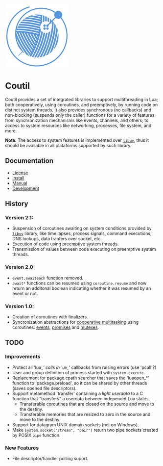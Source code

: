 ![logo](doc/logo.svg)

Coutil
======

Coutil provides a set of integrated libraries to support multithreading in Lua;
both cooperatively, using coroutines, and preemptively, by running code on distinct system threads.
It also provides synchronous (no callbacks) and non-blocking (suspends only the caller) functions for a variety of features:
from synchronization mechanisms like events, channels, and others;
to access to system resources like networking, processes, file system, and more.

**Note:** The access to system features is implemented over [`libuv`](https://libuv.org/),
thus it should be available in all plataforms supported by such library.

Documentation
-------------

- [License](LICENSE)
- [Install](doc/install.md)
- [Manual](doc/manual.md)
- [Development](doc/devnotes.md)

History
-------

### Version 2.1:
- Suspension of coroutines awaiting on system conditions provided by [`libuv`](https://libuv.org/) library, like time lapses, process signals, command executions, DNS lookups, data tranfers over socket, etc.
- Execution of code using preemptive system threads.
- Transmission of values between code executing on preemptive system threads.

### Version 2.0:
- `event.awaiteach` function removed.
- `await*` functions can be resumed using `coroutine.resume` and now return an additonal boolean indicating whether it was resumed by an event or not.

### Version 1.0:
- Creation of coroutines with finalizers.
- Syncronization abstractions for [cooperative multitasking](https://en.wikipedia.org/wiki/Cooperative_multitasking) using coroutines: [events](https://en.wikipedia.org/wiki/Async/await), [promises](https://en.wikipedia.org/wiki/Futures_and_promises) and [mutexes](https://en.wikipedia.org/wiki/Mutex).

TODO
----

### Improvements

- Protect all 'lua_*' calls in 'uv_*' callbacks from raising errors (use 'pcall'?)
- User and group definition of process started with `system.execute`.
- Replacement for package.cpath searcher that saves the 'luaopen_*' function to 'package.preload', so it can be shared by other threads (saves opened file descriptors).
- Support metamethod 'transfer' containing a _light userdata_ to a C function that "transfers" a userdata between independet Lua states.
	- Transferable coroutines that are closed on the source and move to the destiny.
	- Transferable memories that are resized to zero in the source and move to the destiny.
- Support for datagram UNIX domain sockets (not on Windows).
- Make `system.socket("stream", "pair")` return two pipe sockets created by POSIX `pipe` function.

### New Features

- File descriptor/handler polling suport.
